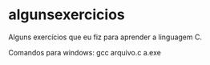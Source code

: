 # algunsexercicios
Alguns exercícios que eu fiz para aprender a linguagem C. 

Comandos para windows: 
  gcc arquivo.c
  a.exe

